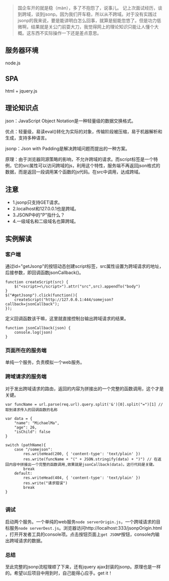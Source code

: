> 国企车开的就是稳（màn），多了不抱怨了，说事儿。
> 记上次面试经历，谈到跨域，谈到jsonp。因为我们开车稳，所以从不跨域。对于没有实践过jsonp的我来说，要是能讲明白怎么回事，就算是挺能忽悠了。但是功力低微啊，结果就是关公门前耍大刀，我觉得网上的理论知识只能让人懂个大概。这东西不实际操作一下还是差点意思。

## 服务器环境

node.js

## SPA

html + jquery.js

## 理论知识点

json：JavaScript Object Notation是一种轻量级的数据交换格式。

优点：轻量级，易读eval()转化为实际的对象，传输阶段被压缩，易于机器解析和生成，支持多种语言。

jsonp：Json with Padding是解决跨域问题而提出的一种方案。

原理：由于浏览器同源策略的影响，不允许跨域的请求。而script标签是一个特例，它的src属性可以访问跨域的js，利用这个特性，服务端不再返回json格式的数据，而是返回一段调用某个函数的js代码。在src中调用，达成跨域。

## 注意
- 1.jsonp只支持GET请求。
- 2.localhost和127.0.0.1也是跨域。
- 3.JSONP中的"P"指什么？
- 4.一级域名和二级域名也算跨域。

## 实例解读

### 客户端
通过id="getJsonp"的按钮动态创建script标签，src属性设置为跨域请求的地址，后接参数，即回调函数jsonCallback()。
```
function createScript(src) {
    $("<script><\/script>").attr("src",src).appendTo("body")
}
$("#getJsonp").click(function(){
    createScript("http://127.0.0.1:444/somejson?callback=jsonCallback");
});
```
定义回调函数该干嘛，这里就直接控制台输出跨域请求的结果。
```
function jsonCallback(json) {
    console.log(json)
}
```
### 页面所在的服务端
单纯一个服务，负责模拟一个web服务。

### 跨域请求的服务端
对于发出跨域请求的路由，返回的内容为拼接出的一个完整的函数调用，这个才是关键。
```
var funcName = url.parse(req.url).query.split('&')[0].split("=")[1] // 取到请求传入的回调函数的名称
	
var data = {
	"name": "MichaelMa",
	"age": 26,
	"isChild": false
}

switch (pathName){
	case "/somejson":
		res.writeHead(200, { 'content-type': 'text/plain' })
		res.write(funcName + "(" + JSON.stringify(data) + ")") // 在返回内容中拼接出一个完整的函数调用,效果就是jsonCallback(data)。这行代码是关键。
		break
	default:
		res.writeHead(404, { 'content-type': 'text/plain' })
		res.write("请求错误")
		break
}
	
```

### 调试
启动两个服务。一个单纯的web服务`node serverOrigin.js`，一个跨域请求的目标服务`node serverDest.js`。浏览器访问http://localhost:333/jsonpOrigin.html ，打开开发者工具的console项。点击按钮页面上`get JSONP`按钮，console内输出跨域请求的数据。

### 总结
至此完整的jsonp流程理顺了下来，还有jquery ajax封装的jsonp。原理也是一样的。希望以后项目中用到时，自己能得心应手。get it！
